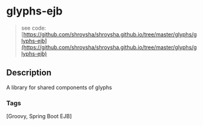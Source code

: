 # glyphs-ejb
> see code: [https://github.com/shroysha/shroysha.github.io/tree/master/glyphs/glyphs-ejb](https://github.com/shroysha/shroysha.github.io/tree/master/glyphs/glyphs-ejb)

## Description
A library for shared components of glyphs

### Tags
[Groovy, Spring Boot EJB]
